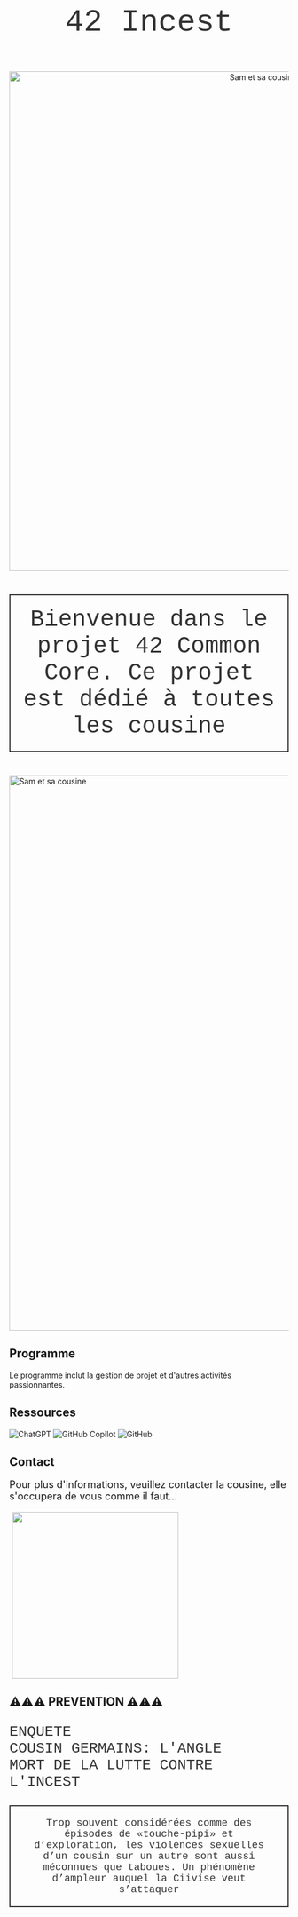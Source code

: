 <p align="center" style="font-family: 'Courier New', monospace; font-size: 4em; color: #333;">
  42 Incest
</p>

<p align="center">
  <img src="https://i.pinimg.com/236x/f0/47/a0/f047a0138e7a8cd8011a0a0dd85aae88.jpg" alt="Sam et sa cousine" style="width:900px;">
</p>

<p align="center" style="font-family: 'Courier New', monospace; font-size: 3em; color: #333; border: 2px solid #333; padding: 20px;">
  Bienvenue dans le projet 42 Common Core. Ce projet est dédié à toutes les cousine
</p>

<p align="left">
  <img src="https://i.pinimg.com/736x/23/5a/0a/235a0a71427978a9ee6123d940e45269.jpg" alt="Sam et sa cousine" style="width:1000px;">
</p>



## Programme
Le programme inclut la gestion de projet et d'autres activités passionnantes.

## Ressources
![ChatGPT](https://img.shields.io/badge/ChatGPT-blue.svg?style=for-the-badge&logo=ChatGPT&logoColor=white)
![GitHub Copilot](https://img.shields.io/badge/GitHub%20Copilot-blue.svg?style=for-the-badge&logo=GitHub-Copilot&logoColor=white)
![GitHub](https://img.shields.io/badge/GitHub-blue.svg?style=for-the-badge&logo=GitHub&logoColor=white)

## Contact
<p style="font-size:18px;">Pour plus d'informations, veuillez contacter la cousine, elle s'occupera de vous comme il faut...</p>
<img src="https://i.pinimg.com/736x/af/08/34/af0834c6638186a029558f318c45a53e.jpg" style="width:300px; margin-left:5px;">

<br>

## ⚠️⚠️⚠️ PREVENTION ⚠️⚠️⚠️

<p align="left" style="font-family: 'Courier New', monospace; font-size: 1.9em; color: #333;">
  ENQUETE <br>
  COUSIN GERMAINS: L'ANGLE <br>
  MORT DE LA LUTTE CONTRE <br>
  L'INCEST
</p>

<p align="center" style="font-family: 'Courier New', monospace; font-size: 1.3em; color: #333; border: 2px solid #333; padding: 20px;">
  Trop souvent considérées comme des épisodes de «touche-pipi» et d’exploration, les violences sexuelles d’un cousin sur un autre sont aussi méconnues que taboues. Un phénomène d’ampleur auquel la Ciivise veut s’attaquer
<p>